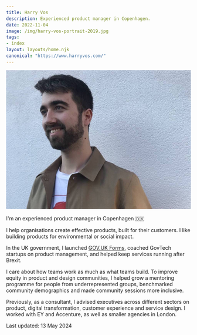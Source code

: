 ```yaml
---
title: Harry Vos
description: Experienced product manager in Copenhagen.
date: 2022-11-04
image: /img/harry-vos-portrait-2019.jpg
tags:
- index
layout: layouts/home.njk
canonical: "https://www.harryvos.com/"
---
```


![Portrait of Harry Vos, 2019. Smiling white man in his late 20s with short dark brown hair and a trimmed beard. Wearing a smart beige sports jacket over a white t-shirt.](/img/harry-vos-portrait-2019.jpg "harry-vos-portrait-2019")

I'm an experienced product manager in Copenhagen 🇩🇰

I help organisations create effective products, built for their customers. I like building products for environmental or social impact.

In the UK government, I launched [GOV.UK Forms](https://www.forms.service.gov.uk/), coached GovTech startups on product management, and helped keep services running after Brexit.

I care about how teams work as much as what teams build. To improve equity in product and design communities, I helped grow a mentoring programme for people from underrepresented groups, benchmarked community demographics and made community sessions more inclusive.

Previously, as a consultant, I advised executives across different sectors on product, digital transformation, customer experience and service design. I worked with EY and Accenture, as well as smaller agencies in London.

Last updated: 13 May 2024
